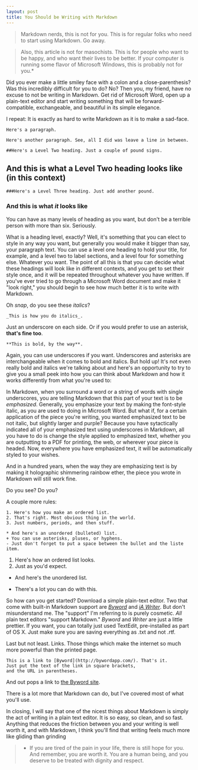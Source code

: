 ```yaml
---
layout: post
title: You Should be Writing with Markdown
---
```


> Markdown nerds, this is not for you. This is for regular folks who need to start using Markdown. Go away.

> Also, this article is not for masochists. This is for people who want to be happy, and who want their lives to be better. If your computer is running some flavor of Microsoft Windows, this is probably not for you.\*

Did you ever make a little smiley face with a colon and a close-parenthesis? Was this incredibly difficult for you to do? No? Then you, my friend, have no excuse to not be writing in Markdown. Get rid of Microsoft Word, open up a plain-text editor and start writing something that will be forward-compatible, exchangeable, and beautiful in its simple elegance.

I repeat: It is exactly as hard to write Markdown as it is to make a sad-face.

	Here's a paragraph.

	Here's another paragraph. See, all I did was leave a line in between.

	##Here's a Level Two heading. Just a couple of pound signs.

## And this is what a Level Two heading looks like (in this context)

	###Here's a Level Three heading. Just add another pound.

### And this is what _it_ looks like

You can have as many levels of heading as you want, but don't be a terrible person with more than six. Seriously.

What is a heading level, exactly? Well, it's something that you can elect to style in any way you want, but generally you would make it bigger than say, your paragraph text. You can use a level one heading to hold your title, for example, and a level two to label sections, and a level four for something else. Whatever you want. The point of all this is that you can decide what these headings will look like in different contexts, and you get to set their style once, and it will be repeated throughout whatever you have written. If you've ever tried to go through a Microsoft Word document and make it "look right," you should begin to see how much better it is to write with Markdown.

Oh _snap_, do you see these _italics_?

	_This is how you do italics_.

Just an underscore on each side. Or if you would prefer to use an asterisk, **that's fine too**.

	**This is bold, by the way**.

Again, you can use underscores if you want. Underscores and asterisks are interchangeable when it comes to bold and italics. But hold up! It's not even really bold and italics we're talking about and here's an opportunity to try to give you a small peek into how you can think about Markdown and how it works differently from what you're used to:

In Markdown, when you surround a word or a string of words with single underscores, you are telling Markdown that this part of your text is to be _emphasized_. Generally, you emphasize your text by making the font-style italic, as you are used to doing in Microsoft Word. But what if, for a certain application of the piece you're writing, you wanted emphasized text to be not italic, but slightly larger and purple? Because you have sytactically indicated all of your emphasized text using underscores in Markdown, all you have to do is change the style applied to emphasized text, whether you are outputting to a PDF for printing, the web, or wherever your piece is headed. Now, everywhere you have emphasized text, it will be automatically styled to your wishes.

And in a hundred years, when the way they are emphasizing text is by making it holographic shimmering rainbow ether, the piece you wrote in Markdown will still work fine.

Do you see? Do you?

A couple more rules:

	1. Here's how you make an ordered list.
	2. That's right. Most obvious thing in the world.
	3. Just numbers, periods, and then stuff.

	* And here's an unordered (bulleted) list.
	+ You can use asterisks, pluses, or hyphens.
	- Just don't forget to put a space between the bullet and the liste item.

1. Here's how an ordered list looks.
2. Just as you'd expect.

* And here's the unordered list.
+ There's a lot you can do with this.

So how can you get started? Download a simple plain-text editor. Two that come with built-in Markdown support are [_Byword_](http://bywordapp.com/) and [_iA Writer_](http://www.iawriter.com/). But don't misunderstand me. The "support" I'm referring to is purely cosmetic. _All_ plain text editors "support Markdown." _Byword_ and _Writer_ are just a little prettier. If you want, you can totally just used TextEdit, pre-installed as part of OS X. Just make sure you are saving everything as .txt and not .rtf.

Last but not least. Links. Those things which make the internet so much more powerful than the printed page.

    This is a link to [Byword](http://bywordapp.com/). That's it. 
    Just put the text of the link in square brackets, 
    and the URL in parentheses.

And out pops a link to [the Byword site](http://bywordapp.com/).

There is a lot more that Markdown can do, but I've covered most of what you'll use.

In closing, I will say that one of the nicest things about Markdown is simply the act of writing in a plain text editor. It is so easy, so clean, and so fast. Anything that reduces the friction between you and your writing is well worth it, and with Markdown, I think you'll find that writing feels much more like gliding than grinding


> * If you are tired of the pain in your life, there is still hope for you. And remember, you are worth it. You are a human being, and you deserve to be treated with dignity and respect.
